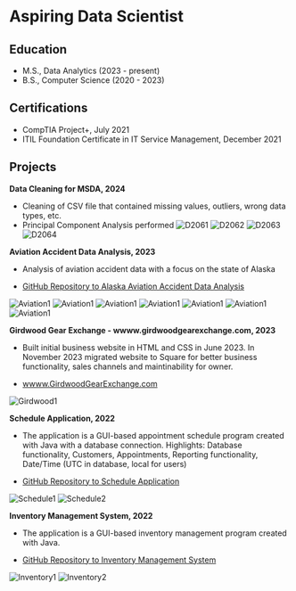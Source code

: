 # Aspiring Data Scientist

## Education 

- M.S., Data Analytics (2023 - present) 
- B.S., Computer Science (2020 - 2023)

## Certifications 
- CompTIA Project+, July 2021
- ITIL Foundation Certificate in IT Service Management, December 2021

## Projects 
**Data Cleaning for MSDA, 2024**
- Cleaning of CSV file that contained missing values, outliers, wrong data types, etc. 
- Principal Component Analysis performed
![D2061](/assets/D2064.png)
![D2062](/assets/D2062.png)
![D2063](/assets/D206.png)
![D2064](/assets/D2063.png)

**Aviation Accident Data Analysis, 2023**
- Analysis of aviation accident data with a focus on the state of Alaska
- <p class="view"><a href="https://github.com/bethdfuller/AviationAccidentDataAnalysis">GitHub Repository to Alaska Aviation Accident Data Analysis</a></p>
![Aviation1](/assets/A7.png)
![Aviation1](/assets/A6.png)
![Aviation1](/assets/A1.png)
![Aviation1](/assets/A2.png)
![Aviation1](/assets/A3.png)
![Aviation1](/assets/A4.png)
![Aviation1](/assets/A5.png)

**Girdwood Gear Exchange - wwww.girdwoodgearexchange.com, 2023**
- Built initial business website in HTML and CSS in June 2023. In November 2023 migrated website to Square for better business functionality, sales channels and maintinability for owner.
- <p class="view"><a href="https://girdwoodgearexchange.com/">wwww.GirdwoodGearExchange.com</a></p>
![Girdwood1](/assets/GirdwoodGearExchange1.jpg)

**Schedule Application, 2022**
- The application is a GUI-based appointment schedule program created with Java with a database connection. Highlights: Database functionality, Customers, Appointments, Reporting functionality, Date/Time (UTC in database, local for users)
- <p class="view"><a href="https://github.com/bethdfuller/Inventory">GitHub Repository to Schedule Application</a></p>
![Schedule1](/assets/ScheduleImage1.png)
![Schedule2](/assets/ScheduleImage2.png)

**Inventory Management System, 2022**
- The application is a GUI-based inventory management program created with Java.
- <p class="view"><a href="https://github.com/bethdfuller/Inventory">GitHub Repository to Inventory Management System</a></p>
![Inventory1](/assets/InventoryImage1.png)
![Inventory2](/assets/InventoryImage2.png)
